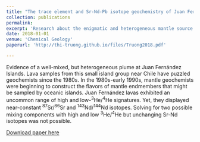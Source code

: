 ```yaml
---
title: "The trace element and Sr-Nd-Pb isotope geochemistry of Juan Fernandez lavas reveal variable contributions from a high-<sup>3</sup>He/<sup>4</sup>He mantle plume"
collection: publications
permalink: 
excerpt: 'Research about the enigmatic and heterogeneous mantle source of the Juan Fernandez Islands, SE Chile.'
date: 2018-01-01
venue: 'Chemical Geology'
paperurl: 'http://thi-truong.github.io/files/Truong2018.pdf'

---
```


Evidence of a well-mixed, but heterogeneous plume at Juan Fernández Islands. Lava samples from this small island group near Chile have puzzled geochemists since the 1980s. In the 1980s-early 1990s, mantle geochemists were beginning to construct the flavors of mantle endmembers that might be sampled by oceanic islands. Juan Fernández lavas exhibited an uncommon range of high and low-<sup>3</sup>He/<sup>4</sup>He signatures. Yet, they displayed near-constant <sup>87</sup>Sr/<sup>86</sup>Sr and <sup>143</sup>Nd/<sup>144</sup>Nd isotopes. Solving for two possible mixing components with high and low <sup>3</sup>He/<sup>4</sup>He but unchanging Sr-Nd isotopes was not possible.

[Download paper here](http://thi-truong.github.io/files/Truong2018.pdf)

